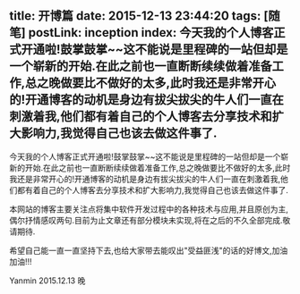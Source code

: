 title: 开博篇
date: 2015-12-13 23:44:20
tags: [随笔]
postLink: inception
index: 今天我的个人博客正式开通啦!鼓掌鼓掌~~这不能说是里程碑的一站但却是一个崭新的开始.在此之前也一直断断续续做着准备工作,总之晚做要比不做好的太多,此时我还是非常开心的!开通博客的动机是身边有拔尖拔尖的牛人们一直在刺激着我,他们都有着自己的个人博客去分享技术和扩大影响力,我觉得自己也该去做这件事了.
---
今天我的个人博客正式开通啦!鼓掌鼓掌~~这不能说是里程碑的一站但却是一个崭新的开始.在此之前也一直断断续续做着准备工作,总之晚做要比不做好的太多,此时我还是非常开心的!开通博客的动机是身边有拔尖拔尖的牛人们一直在刺激着我,他们都有着自己的个人博客去分享技术和扩大影响力,我觉得自己也该去做这件事了.

本网站的博客主要关注点将集中软件开发过程中的各种技术与应用,并且原创为主,偶尔抒情感叹两句.目前为止文章还有部分模块未实现,将在之后的不久全部完成.敬请期待.

希望自己能一直一直坚持下去,也给大家带去能叹出"受益匪浅"的话的好博文,加油加油!!!

Yanmin 2015.12.13 晚